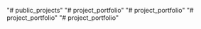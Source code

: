 "# public_projects" 
"# project_portfolio" 
"# project_portfolio" 
"# project_portfolio" 
"# project_portfolio" 
